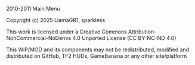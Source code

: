 2010-2011 Main Menu

Copyright (c) 2025 LlamaGR1, sparkless

This work is licensed under a Creative Commons Attribution-NonCommercial-NoDerivs 4.0 Unported License (CC BY-NC-ND 4.0)

This WiP/MOD and its components may not be redistributed, modified and distributed on GitHub, TF2 HUDs, GameBanana or any other site/platform